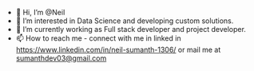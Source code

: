 - 👋 Hi, I’m @Neil
- 👀 I’m interested in Data Science and developing custom solutions. 
- 🌱 I’m currently working as Full stack developer and project developer.
- 📫 How to reach me - connect with me in linked in https://www.linkedin.com/in/neil-sumanth-1306/ or mail me at sumanthdev03@gmail.com

<!---
D-sumanth/D-sumanth is a ✨ special ✨ repository because its `README.md` (this file) appears on your GitHub profile.
You can click the Preview link to take a look at your changes.
--->
